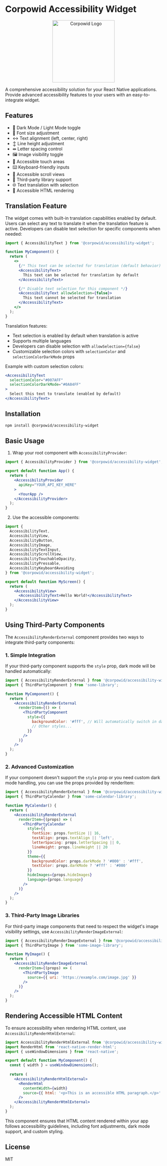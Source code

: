 # Corpowid Accessibility Widget

<p align="center">
  <img src="https://www.corpowid.com/themes/corpowid/assets/img/logo.svg" alt="Corpowid Logo" width="200"/>
</p>

A comprehensive accessibility solution for your React Native applications. Provide advanced accessibility features to your users with an easy-to-integrate widget.

## Features

- 🌙 Dark Mode / Light Mode toggle
- 📱 Font size adjustment
- ↔️ Text alignment (left, center, right)
- ↕️ Line height adjustment
- ⇹ Letter spacing control
- 🖼️ Image visibility toggle
- 🎯 Accessible touch areas
- ⌨️ Keyboard-friendly inputs
- 📜 Accessible scroll views
- 🔄 Third-party library support
- 🌐 Text translation with selection
- 📝 Accessible HTML rendering

## Translation Feature

The widget comes with built-in translation capabilities enabled by default. Users can select any text to translate it when the translation feature is active. Developers can disable text selection for specific components when needed:

```jsx
import { AccessibilityText } from '@corpowid/accessibility-widget';

function MyComponent() {
  return (
    <>
      {/* This text can be selected for translation (default behavior) */}
      <AccessibilityText>
        This text can be selected for translation by default
      </AccessibilityText>

      {/* Disable text selection for this component */}
      <AccessibilityText allowSelection={false}>
        This text cannot be selected for translation
      </AccessibilityText>
    </>
  );
}
```

Translation features:
- Text selection is enabled by default when translation is active
- Supports multiple languages
- Developers can disable selection with `allowSelection={false}`
- Customizable selection colors with `selectionColor` and `selectionColorDarkMode` props

Example with custom selection colors:
```jsx
<AccessibilityText 
  selectionColor="#007AFF"
  selectionColorDarkMode="#0A84FF"
>
  Select this text to translate (enabled by default)
</AccessibilityText>
```

## Installation

```bash
npm install @corpowid/accessibility-widget
```

## Basic Usage

1. Wrap your root component with `AccessibilityProvider`:

```jsx
import { AccessibilityProvider } from '@corpowid/accessibility-widget';

export default function App() {
  return (
    <AccessibilityProvider
      apiKey="YOUR_API_KEY_HERE"
    >
      <YourApp />
    </AccessibilityProvider>
  );
}
```

2. Use the accessible components:

```jsx
import {
  AccessibilityText,
  AccessibilityView,
  AccessibilityButton,
  AccessibilityImage,
  AccessibilityTextInput,
  AccessibilityScrollView,
  AccessibilityTouchableOpacity,
  AccessibilityPressable,
  AccessibilityKeyboardAvoiding
} from '@corpowid/accessibility-widget';

export default function MyScreen() {
  return (
    <AccessibilityView>
      <AccessibilityText>Hello World!</AccessibilityText>
    </AccessibilityView>
  );
}
```

## Using Third-Party Components

The `AccessibilityRenderExternal` component provides two ways to integrate third-party components:

### 1. Simple Integration

If your third-party component supports the `style` prop, dark mode will be handled automatically:

```jsx
import { AccessibilityRenderExternal } from '@corpowid/accessibility-widget';
import { ThirdPartyComponent } from 'some-library';

function MyComponent() {
  return (
    <AccessibilityRenderExternal
      renderItem={() => (
        <ThirdPartyComponent
          style={{
            backgroundColor: '#fff', // Will automatically switch in dark mode
            // Other styles...
          }}
        />
      )}
    />
  );
}
```

### 2. Advanced Customization

If your component doesn't support the `style` prop or you need custom dark mode handling, you can use the props provided by renderItem:

```jsx
import { AccessibilityRenderExternal } from '@corpowid/accessibility-widget';
import { ThirdPartyCalendar } from 'some-calendar-library';

function MyCalendar() {
  return (
    <AccessibilityRenderExternal
      renderItem={(props) => (
        <ThirdPartyCalendar
          style={{
            fontSize: props.fontSize || 16,
            textAlign: props.textAlign || 'left',
            letterSpacing: props.letterSpacing || 0,
            lineHeight: props.lineHeight || 20
          }}
          theme={{
            backgroundColor: props.darkMode ? '#000' : '#fff',
            textColor: props.darkMode ? '#fff' : '#000'
          }}
          hideImages={props.hideImages}
          language={props.language}
        />
      )}
    />
  );
}
```

### 3. Third-Party Image Libraries

For third-party image components that need to respect the widget's image visibility settings, use `AccessibilityRenderImageExternal`:

```jsx
import { AccessibilityRenderImageExternal } from '@corpowid/accessibility-widget';
import { ThirdPartyImage } from 'some-image-library';

function MyImage() {
  return (
    <AccessibilityRenderImageExternal
      renderItem={(props) => (
        <ThirdPartyImage
          source={{ uri: 'https://example.com/image.jpg' }}
        />
      )}
    />
  );
}
```

## Rendering Accessible HTML Content

To ensure accessibility when rendering HTML content, use `AccessibilityRenderHtmlExternal`:

```jsx
import AccessibilityRenderHtmlExternal from '@corpowid/accessibility-widget';
import RenderHtml from 'react-native-render-html';
import { useWindowDimensions } from 'react-native';

export default function MyComponent() {
  const { width } = useWindowDimensions();
  
  return (
    <AccessibilityRenderHtmlExternal>
      <RenderHtml 
        contentWidth={width}
        source={{ html: '<p>This is an accessible HTML paragraph.</p>' }}
      />
    </AccessibilityRenderHtmlExternal>
  );
}
```

This component ensures that HTML content rendered within your app follows accessibility guidelines, including font adjustments, dark mode support, and custom styling.

## License

MIT
